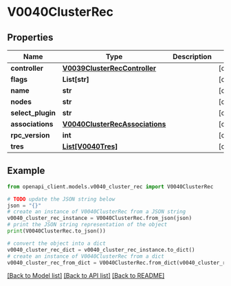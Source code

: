 # V0040ClusterRec


## Properties

Name | Type | Description | Notes
------------ | ------------- | ------------- | -------------
**controller** | [**V0039ClusterRecController**](V0039ClusterRecController.md) |  | [optional] 
**flags** | **List[str]** |  | [optional] 
**name** | **str** |  | [optional] 
**nodes** | **str** |  | [optional] 
**select_plugin** | **str** |  | [optional] 
**associations** | [**V0040ClusterRecAssociations**](V0040ClusterRecAssociations.md) |  | [optional] 
**rpc_version** | **int** |  | [optional] 
**tres** | [**List[V0040Tres]**](V0040Tres.md) |  | [optional] 

## Example

```python
from openapi_client.models.v0040_cluster_rec import V0040ClusterRec

# TODO update the JSON string below
json = "{}"
# create an instance of V0040ClusterRec from a JSON string
v0040_cluster_rec_instance = V0040ClusterRec.from_json(json)
# print the JSON string representation of the object
print(V0040ClusterRec.to_json())

# convert the object into a dict
v0040_cluster_rec_dict = v0040_cluster_rec_instance.to_dict()
# create an instance of V0040ClusterRec from a dict
v0040_cluster_rec_from_dict = V0040ClusterRec.from_dict(v0040_cluster_rec_dict)
```
[[Back to Model list]](../README.md#documentation-for-models) [[Back to API list]](../README.md#documentation-for-api-endpoints) [[Back to README]](../README.md)


